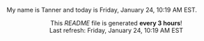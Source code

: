 My name is Tanner and today is Friday, January 24, 10:19 AM EST.

<p align="center">This <i>README</i> file is generated <b>every 3 hours</b>!</br>Last refresh: Friday, January 24, 10:19 AM EST<br /></p>
